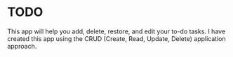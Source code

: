 # TODO
This app will help you add, delete, restore, and edit your to-do tasks. 
I have created this app using the CRUD (Create, Read, Update, Delete) application approach.
